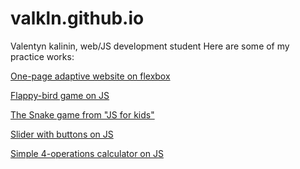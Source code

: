 # valkln.github.io
Valentyn kalinin, web/JS development student
Here are some of my practice works:

[One-page adaptive website on flexbox](https://valkln.github.io/js-calc/)


[Flappy-bird game on JS](https://valkln.github.io/flappy-bird/)


[The Snake game from "JS for kids"](https://valkln.github.io/js-snake/)


[Slider with buttons on JS](https://valkln.github.io/js-slider/)


[Simple 4-operations calculator on JS](https://valkln.github.io/js-calc/)
